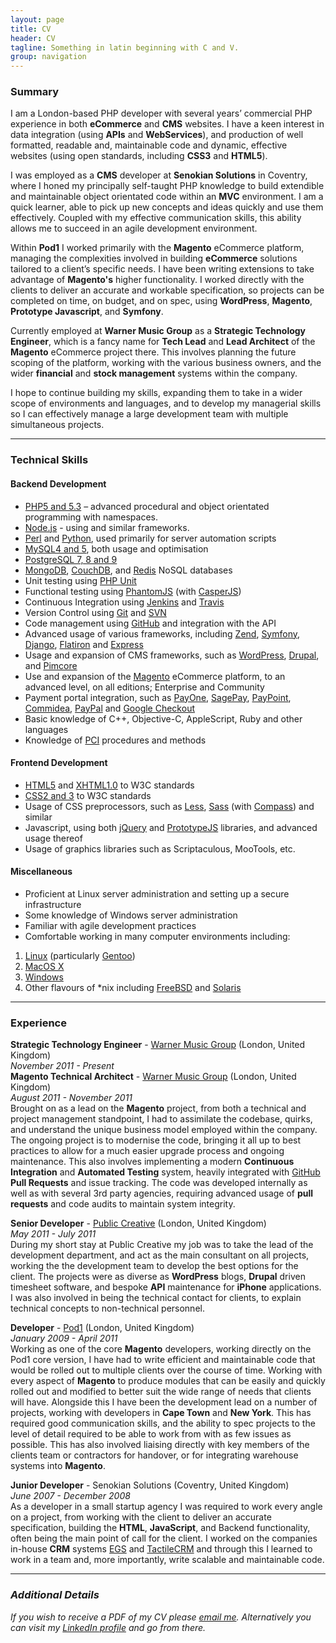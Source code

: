 ```yaml
---
layout: page
title: CV
header: CV
tagline: Something in latin beginning with C and V.
group: navigation
---
```


### Summary
I am a London-based PHP developer with several years’ commercial PHP experience in both **eCommerce** and **CMS** websites. I have a keen interest in data integration (using **APIs** and **WebServices**), and production of  well formatted, readable and, maintainable code and dynamic, effective websites (using open standards, including **CSS3** and **HTML5**).

I was employed as a **CMS** developer at **Senokian Solutions** in Coventry, where I honed my principally self-taught PHP knowledge to build extendible and maintainable object orientated code within an **MVC** environment. I am a quick learner, able to pick up new concepts and ideas quickly and use them effectively. Coupled with my effective communication skills, this ability allows me to succeed in an agile development environment.

Within **Pod1** I worked primarily with the **Magento** eCommerce platform, managing the complexities involved in building **eCommerce** solutions tailored to a client’s specific needs. I have been writing extensions to take advantage of **Magento's** higher functionality. I worked directly with the clients to deliver an accurate and workable specification, so projects can be completed on time, on budget, and on spec, using **WordPress**, **Magento**, **Prototype Javascript**, and **Symfony**.

Currently employed at **Warner Music Group** as a **Strategic Technology Engineer**, which is a fancy name for **Tech Lead** and **Lead Architect** of the **Magento** eCommerce project there. This involves planning the future scoping of the platform, working with the various business owners, and the wider **financial** and **stock management** systems within the company.

I hope to continue building my skills, expanding them to take in a wider scope of environments and languages, and to develop my managerial skills so I can effectively manage a large development team with multiple simultaneous projects.

---

### Technical Skills

#### Backend Development
 * [PHP5 and 5.3](http://www.php.net) – advanced procedural and object orientated programming with namespaces.
 * [Node.js](http://nodejs.org/) - using  and similar frameworks.
 * [Perl](http://www.perl.org/) and [Python](http://www.python.org/), used primarily for server automation scripts
 * [MySQL4 and 5](http://www.mysql.com/), both usage and optimisation
 * [PostgreSQL 7, 8 and 9](http://www.postgresql.org/)
 * [MongoDB](http://www.mongodb.org/), [CouchDB](http://couchdb.apache.org/), and [Redis](http://redis.io/) NoSQL databases 
 * Unit testing using [PHP Unit](https://github.com/sebastianbergmann/phpunit/)
 * Functional testing using [PhantomJS](http://phantomjs.org/) (with [CasperJS](http://casperjs.org/)) 
 * Continuous Integration using [Jenkins](http://jenkins-ci.org/) and [Travis](https://travis-ci.org/)
 * Version Control using [Git](http://git-scm.com/) and [SVN](http://subversion.tigris.org/)
 * Code management using [GitHub](https://github.com/) and integration with the API
 * Advanced usage of various frameworks, including [Zend](http://framework.zend.com/), [Symfony](http://symfony.com/), [Django](https://www.djangoproject.com/), [Flatiron](http://flatironjs.org/) and [Express](http://expressjs.com/)
 * Usage and expansion of CMS frameworks, such as [WordPress](http://wordpress.org/), [Drupal](http://drupal.org/), and [Pimcore](http://www.pimcore.org/)
 * Use and expansion of the [Magento](http://www.magentocommerce.com/) eCommerce platform, to an advanced level, on all editions; Enterprise and Community
 * Payment portal integration, such as [PayOne](http://www.payone.de/), [SagePay](http://www.sagepay.com/), [PayPoint](http://www.paypoint.co.uk/), [Commidea](http://www.commidea.com/), [PayPal](http://www.paypal.co.uk/uk) and [Google Checkout](http://checkout.google.com/sell/)
 * Basic knowledge of C++, Objective-C, AppleScript, Ruby and other languages
 * Knowledge of [PCI](https://www.pcisecuritystandards.org/) procedures and methods

#### Frontend Development
 * [HTML5](http://www.w3.org/TR/html5/) and [XHTML1.0](http://www.w3.org/TR/xhtml1/) to W3C standards
 * [CSS2 and 3](http://www.w3.org/Style/CSS/) to W3C standards
 * Usage of CSS preprocessors, such as [Less](http://lesscss.org/), [Sass](http://sass-lang.com/) (with [Compass](http://compass-style.org/)) and similar
 * Javascript, using both [jQuery](http://jquery.com/) and [PrototypeJS](http://www.prototypejs.org/) libraries, and advanced usage thereof
 * Usage of graphics libraries such as Scriptaculous, MooTools, etc. 

#### Miscellaneous
 * Proficient at Linux server administration and setting up a secure infrastructure
 * Some knowledge of Windows server administration
 * Familiar with agile development practices
 * Comfortable working in many computer environments including:

 1. [Linux](http://www.linux.org/) (particularly [Gentoo](http://www.gentoo.org/))
 3. [MacOS X](http://www.apple.com/)
 4. [Windows](http://www.microsoft.com/)
 5. Other flavours of \*nix including [FreeBSD](http://www.freebsd.org/) and [Solaris](http://www.oracle.com/solaris)

---

### Experience
**Strategic Technology Engineer** - [Warner Music Group](http://www.wmg.com/) (London, United Kingdom)  
*November 2011 - Present*  
**Magento Technical Architect** - [Warner Music Group](http://www.wmg.com/) (London, United Kingdom)  
*August 2011 - November 2011*  
Brought on as a lead on the **Magento** project, from both a technical and project management standpoint, I had to assimilate the codebase, quirks, and understand the unique business model employed within the company. The ongoing project is to modernise the code, bringing it all up to best practices to allow for a much easier upgrade process and ongoing maintenance. This also involves implementing a modern **Continuous Integration** and **Automated Testing** system, heavily integrated with [GitHub](https://github.com) **Pull Requests** and issue tracking. The code was developed internally as well as with several 3rd party agencies, requiring advanced usage of **pull requests** and code audits to maintain system integrity.

**Senior Developer** - [Public Creative](http://www.publicreative.com/) (London, United Kingdom)  
*May 2011 - July 2011*  
During my short stay at Public Creative my job was to take the lead of the development department, and act as the main consultant on all projects, working the the development team to develop the best options for the client. The projects were as diverse as **WordPress** blogs, **Drupal** driven timesheet software, and bespoke **API** maintenance for **iPhone** applications. I was also involved in being the technical contact for clients, to explain technical concepts to non-technical personnel.

**Developer** - [Pod1](http://www.pod1.com/) (London, United Kingdom)  
*January 2009 - April 2011*  
Working as one of the core **Magento** developers, working directly on the Pod1 core version, I have had to write efficient and maintainable code that would be rolled out to multiple clients over the course of time. Working with every aspect of **Magento** to produce modules that can be easily and quickly rolled out and modified to better suit the wide range of needs that clients will have. Alongside this I have been the development lead on a number of projects, working with developers in **Cape Town** and **New York**. This has required good communication skills, and the ability to spec projects to the level of detail required to be able to work from with as few issues as possible. This has also involved liaising directly with key members of the clients team or contractors for handover, or for integrating warehouse systems into **Magento**.

**Junior Developer** - Senokian Solutions (Coventry, United Kingdom)  
*June 2007 - December 2008*  
As a developer in a small startup agency I was required to work every angle on a project, from working with the client to deliver an accurate specification, building the **HTML**, **JavaScript**, and Backend functionality, often being the main point of call for the client. I worked on the companies in-house **CRM** systems [EGS](http://www.enterprisegroupwaresystem.org/) and [TactileCRM](http://www.tactilecrm.co.uk/) and through this I learned to work in a team and, more importantly, write scalable and maintainable code.

---

### *Additional Details*
*If you wish to receive a PDF of my CV please [email me](mailto:contact@patrick-mckinley.com). Alternatively you can visit my [LinkedIn profile](http://uk.linkedin.com/in/patrickmckinley) and go from there.*